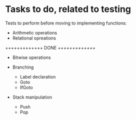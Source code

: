 # Tasks to do, related to testing

Tests to perform before moving to implementing functions:

- Arithmetic operations
- Relational opreations

+++++++++++++ DONE +++++++++++++

- Bitwise operations
- Branching
    - Label declaration
    - Goto
    - IfGoto

- Stack manipulation
    - Push
    - Pop
